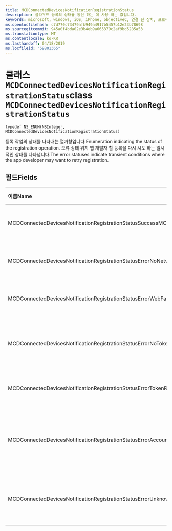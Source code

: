 ```yaml
---
title: MCDConnectedDevicesNotificationRegistrationStatus
description: 클라우드 등록의 상태를 통신 하는 데 사용 하는 값입니다.
keywords: microsoft, windows, iOS, iPhone, objectiveC, 연결 된 장치, 프로젝트 로마
ms.openlocfilehash: c7d770c73479afb949a4917b5457b12e23b78698
ms.sourcegitcommit: 945a0f4bda02e3b4eb9a665379c2af9bd5285a53
ms.translationtype: MT
ms.contentlocale: ko-KR
ms.lasthandoff: 04/18/2019
ms.locfileid: "59801365"
---
```

# <a name="class-mcdconnecteddevicesnotificationregistrationstatus"></a><span data-ttu-id="bafe1-104">클래스 `MCDConnectedDevicesNotificationRegistrationStatus`</span><span class="sxs-lookup"><span data-stu-id="bafe1-104">class `MCDConnectedDevicesNotificationRegistrationStatus`</span></span> 

```
typedef NS_ENUM(NSInteger, MCDConnectedDevicesNotificationRegistrationStatus)
```  
<span data-ttu-id="bafe1-105">등록 작업의 상태를 나타내는 열거형입니다.</span><span class="sxs-lookup"><span data-stu-id="bafe1-105">Enumeration indicating the status of the registration operation.</span></span>
<span data-ttu-id="bafe1-106">오류 상태 위치 앱 개발자 할 등록을 다시 시도 하는 일시적인 상태를 나타냅니다.</span><span class="sxs-lookup"><span data-stu-id="bafe1-106">The error statuses indicate transient conditions where the app developer may want to retry registration.</span></span>

## <a name="fields"></a><span data-ttu-id="bafe1-107">필드</span><span class="sxs-lookup"><span data-stu-id="bafe1-107">Fields</span></span>

| <span data-ttu-id="bafe1-108">이름</span><span class="sxs-lookup"><span data-stu-id="bafe1-108">Name</span></span>                              |   <span data-ttu-id="bafe1-109">값</span><span class="sxs-lookup"><span data-stu-id="bafe1-109">Value</span></span>     | <span data-ttu-id="bafe1-110">설명</span><span class="sxs-lookup"><span data-stu-id="bafe1-110">Description</span></span> |
|:----------------------------------|:------|:-------------------------------|
| <span data-ttu-id="bafe1-111">MCDConnectedDevicesNotificationRegistrationStatusSuccess</span><span class="sxs-lookup"><span data-stu-id="bafe1-111">MCDConnectedDevicesNotificationRegistrationStatusSuccess</span></span> | <span data-ttu-id="bafe1-112">0</span><span class="sxs-lookup"><span data-stu-id="bafe1-112">0</span></span> | <span data-ttu-id="bafe1-113">작업이 완료 되었습니다.</span><span class="sxs-lookup"><span data-stu-id="bafe1-113">Operation completed successfully.</span></span>
| <span data-ttu-id="bafe1-114">MCDConnectedDevicesNotificationRegistrationStatusErrorNoNetwork</span><span class="sxs-lookup"><span data-stu-id="bafe1-114">MCDConnectedDevicesNotificationRegistrationStatusErrorNoNetwork</span></span> | <span data-ttu-id="bafe1-115">1</span><span class="sxs-lookup"><span data-stu-id="bafe1-115">1</span></span> | <span data-ttu-id="bafe1-116">네트워크를 사용할 수 없습니다.</span><span class="sxs-lookup"><span data-stu-id="bafe1-116">Network was unavailable.</span></span> |
| <span data-ttu-id="bafe1-117">MCDConnectedDevicesNotificationRegistrationStatusErrorWebFailure</span><span class="sxs-lookup"><span data-stu-id="bafe1-117">MCDConnectedDevicesNotificationRegistrationStatusErrorWebFailure</span></span> | <span data-ttu-id="bafe1-118">2</span><span class="sxs-lookup"><span data-stu-id="bafe1-118">2</span></span> | <span data-ttu-id="bafe1-119">웹 서비스에는 다음이 실패 했습니다.</span><span class="sxs-lookup"><span data-stu-id="bafe1-119">A web service failed.</span></span> |
| <span data-ttu-id="bafe1-120">MCDConnectedDevicesNotificationRegistrationStatusErrorNoTokenRequestSubscriber</span><span class="sxs-lookup"><span data-stu-id="bafe1-120">MCDConnectedDevicesNotificationRegistrationStatusErrorNoTokenRequestSubscriber</span></span> | <span data-ttu-id="bafe1-121">3</span><span class="sxs-lookup"><span data-stu-id="bafe1-121">3</span></span> | <span data-ttu-id="bafe1-122">구독자가 없는 토큰 요청에 응답 했습니다.</span><span class="sxs-lookup"><span data-stu-id="bafe1-122">No token request subscribers responded.</span></span> |
| <span data-ttu-id="bafe1-123">MCDConnectedDevicesNotificationRegistrationStatusErrorTokenRequestFailed</span><span class="sxs-lookup"><span data-stu-id="bafe1-123">MCDConnectedDevicesNotificationRegistrationStatusErrorTokenRequestFailed</span></span> | <span data-ttu-id="bafe1-124">4</span><span class="sxs-lookup"><span data-stu-id="bafe1-124">4</span></span> | <span data-ttu-id="bafe1-125">토큰 요청이 실패 했습니다.</span><span class="sxs-lookup"><span data-stu-id="bafe1-125">The token request failed.</span></span> |
| <span data-ttu-id="bafe1-126">MCDConnectedDevicesNotificationRegistrationStatusErrorAccountNotFound</span><span class="sxs-lookup"><span data-stu-id="bafe1-126">MCDConnectedDevicesNotificationRegistrationStatusErrorAccountNotFound</span></span> | <span data-ttu-id="bafe1-127">5</span><span class="sxs-lookup"><span data-stu-id="bafe1-127">5</span></span> | <span data-ttu-id="bafe1-128">에 대 한 정보를 등록 하는 계정을 찾을 수 없습니다.</span><span class="sxs-lookup"><span data-stu-id="bafe1-128">Account to register information for was not found.</span></span> |
| <span data-ttu-id="bafe1-129">MCDConnectedDevicesNotificationRegistrationStatusErrorUnknown</span><span class="sxs-lookup"><span data-stu-id="bafe1-129">MCDConnectedDevicesNotificationRegistrationStatusErrorUnknown</span></span> | <span data-ttu-id="bafe1-130">6</span><span class="sxs-lookup"><span data-stu-id="bafe1-130">6</span></span> | <span data-ttu-id="bafe1-131">작업에 알 수 없는 오류가 발생 했습니다.</span><span class="sxs-lookup"><span data-stu-id="bafe1-131">Operation encountered an unknown error.</span></span> |